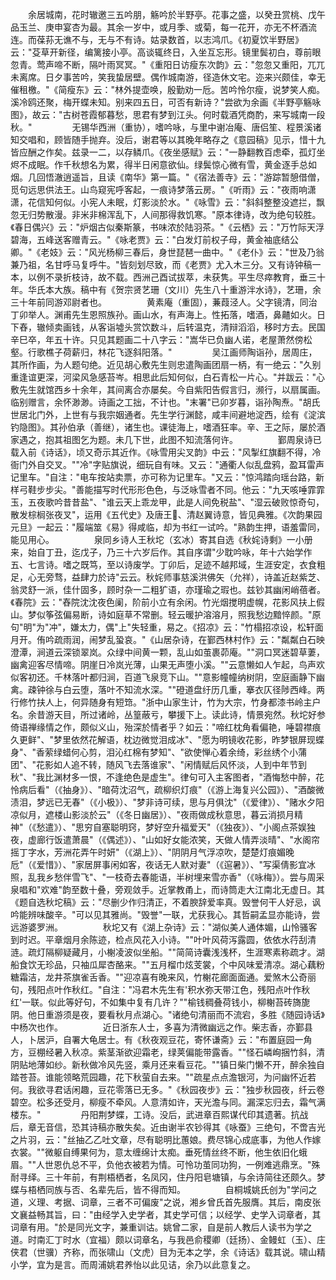 <!-- { "loadSidebar": true } -->
　　余居城南，花时辙邀三五吟朋，觞吟於半野亭。花事之盛，以癸丑赏桃、戊午品玉兰、庚申宴杏为最。其余一岁中，或月季、或菊，每一花开，亦无不杯酒流连。而葆荪无谯不与，无与不有诗。姑录数首，以志鸿爪。《初夏饮半野居》云："芟草开新径，编篱接小亭。高谈辄终日，入坐互忘形。镜里鬓初白，尊前眼忽青。莺声啼不断，隔叶雨冥冥。"《重阳日访瘦东次韵》云："忽忽又重阳，兀兀未离席。日夕事苦吟，笑我蛰居壁。偶作城南游，径造休文宅。迩来兴颇佳，幸无催租檄。"《简瘦东》云："林外提壶唤，殷勤劝一卮。苦吟怜尔瘦，说梦笑人痴。溪冷鸥还聚，梅开蝶未知。别来四五日，可否有新诗？"尝欲为余画《半野亭觞咏图》，故云："古树苍霞郁暮愁，思君有梦到江头。何时载酒凭商酌，来写城南一段秋。"
　　
　　无锡华西洲（重协），嗜吟咏，与里中谢冶庵、唐侣笙、程景溪诸知交唱和，顾皆随手抛弃。没后，谢君等以其晚年略存之《意园稿》见示，惜十九皆应酬之作矣。兹录一二，以存鳞爪。《夜坐感赋》云："一静翻教百虑牵，孤灯坐烬不成眠。作千秋想名为累，得半日闲意欲仙。绿鬓惊心微有雪，黄金逐手总如烟。几回悟澈逍遥旨，且读《南华》第一篇。"《宿法善寺》云："游踪暂憩借僧，觅句远思供法王。山鸟窥宪呼客起，一痕诗梦落云房。"《听雨》云："夜雨响潇潇，花信知何似。小宪人未眠，灯影淡於水。"《咏雪》云："斜斜整整没遮拦，飘忽无归势散漫。非米非棉浑乱下，人间那得救饥寒。"原本律诗，改为绝句较胜。《春日偶兴》云："炉烟古似秦斯篆，书味浓於陆羽茶。"《云栖》云："万竹际天浮碧海，五峰送客赠青云。"《咏老贾》云："白发灯前权子母，黄金袖底结公卿。"《老妓》云："风光杨柳三春后，身世琵琶一曲中。"《老仆》云："世及乃翁兼乃祖，名甘呼马复呼牛。"皆刻划尽致，而《老贾》尤入木三分。又有诗钟稿一本，以例不录折枝诗，故不载。西洲己酉试拔萃，未获隽。平生尽瘁教育，垂三十年。华氏本大族。稿中有《贺宗贤艺珊（文川）先生八十重游泮水诗》，艺珊，余三十年前同游邓尉者也。
　　
　　黄素庵（重固），蒹葭泾人。父字镜清，同治丁卯举人。渊甫先生恩照族孙。画山水，有声海上。性拓落，嗜酒，鼻齄如火。日下舂，辙倾卖画钱，从客诣墟头赏饮数斗，后转温克，清辩滔滔，移时方去。民国辛巳卒，年五十许。只见其题画二十八字云："嵩华已负幽人诺，老屋萧然傍松壑。行歌樵子荷薪归，林花飞逐斜阳落。"
　　
　　吴江画师陶诣孙，居周庄，其所作画，为人题句绝。近见胡心敷先生则忠遣陶画团扇一柄，有一绝云："久别重逢谊更深，河梁风急感苔岑。相思此后知何似，白石青松一片心。"并跋云："心敷先生就馆西乡十余年，其间离合亦屡矣。今自紫阳告假言归，濒行，以扇属画。临别赠言，余怀渺渺。诗画之工拙，不计也。"末署"已卯岁暮，诣孙陶焘。"胡氏世居北门外，上世有与我宗姻通者。先生学行渊懿，咸丰间避地淀西，绘有《淀滨钓隐图》。其孙伯承（善继），诸生也。课徒海上，嗜酒狂率。辛、王之际，屡於酒家遇之，抱其祖图乞为题。未几下世，此图不知流落何许。
　　
　　鄞周泉诗已载入前《诗话》，顷又奇示其近作。《咏雪用尖叉韵》中云："风掣红旗翻不得，冷衙门外自交叉。""冷"字贴旗说，细玩自有味。又云："通衢人似乱盘鸦，盈耳雷声记里车。"自注："电车按站卖票，亦可称为记里车。"又云："惊鸿踏向瑶台路，新样弓鞋步步尖。"善能描写时代形形色色，与泛咏雪者不同。他云："九天咳唾霏霏玉，五夜歌吟昔昔盐"、"谁云天上乖龙甲，此是人间免税盐"、"湿云破败惊奇句，散发棕榈张夜叉"，运用《五代史》及唐王、清赵翼诗意，皆见典雅。《次韵果园元旦》一起云："履端筮《易》得咸临，却为书红一试吟。"熟韵生押，语羞雷同，能见用心。
　　
　　泉同乡诗人王秋坨（玄冰）寄其自选《秋姹诗剩》一小册来，始自丁丑，迄戊子，乃三十六岁后作。其自序谓"少耽吟咏，年十六始学作五、七言诗。嗜之既笃，至以诗废学。丁卯后，足迹不越邦域，生涯安定，衣食粗足，心无旁骛，益肆力於诗"云云。秋姹师事慈溪洪佛矢（允祥），诗盖近赵紫芝、翁灵舒一派，佳什固多，顾时杂一二粗犷语，亦瑾瑜之瑕也。兹钞其幽闲峭蓓者。《春院》云："舂院沈沈夜色阑，阶前小立有余闲。竹光烟搅明虚幌，花影风扶上假山。梦似筝弦偏易断，诗如庭草不常删。轻云暖护溶溶月，照我愁边黯悴颜。"原句"明"为"冲"，嫌太力，偶"上"失轻重，易之。《招凉》云："竹榻招凉设，松轩面月开。侑吟疏雨润，闹梦乱蛩哀。"《山居杂诗，在鄞西林村作》云："粼粼白石映澄潭，涧道云深锁翠岚。众绿中间黄一颗，乱山如茧裹茆庵。""洞口冥迷碧草萋，幽禽迎客尽情啼。阴崖日冷岚光薄，山果无声堕小溪。""云意懒如人乍起，鸟声欢似客初还。千林落叶都归涧，百道飞泉竞下山。""意影幢幢纳树阴，空庭画静下幽禽。疎钟徐与白云堕，落叶不知流水深。""磴道盘纡历几重，搴衣仄径陟西峰。两行修竹扶人上，何异随身有短筇。"浙中山家生计，竹为大宗，竹身都漆书岭主户名。余昔游天目，所过诸岭，丛篁蔽亏，攀援下上。读此诗，情景宛然。秋坨好参倚语禅缘情之作，颇似义山，殆深於情者乎？如云："啼红枕角看偏艳，唾碧襟痕久更鲜"、"梦里依然花解语，枕边微觉泪成冰"、"愿为明镜收花影，昨梦银屏现蝶身"、"香萦绿蜡何心剪，泪沁红棉有梦知"、"欲使惮心着余绮，彩丝绣个小蒲团"、"花影如人追不转，随风飞去落谁家"、"闲情赋后风怀淡，人到中年节到秋"、"我比渊材多一恨，不逢绝色是虚生"。律句可入主客图者，"酒悔愁中醉，花怜病后看"（《抽身》）、"暗荷沈沼气，疏柳织灯痕"（《游上海复兴公园》）、"酒酸微渍泪，梦远已无春"（《小极》）、"梦非诗可续，思与月俱沈"（《爱律》）、"赌水夕阳凉似月，遮楼山影淡於云"（《冬日幽居》）、"夜雨做成秋意思，暮云消损月精神"（《愁遣》）、"思穷自塞聪明窍，梦好空升福爱天"（《独夜》）、"小阁点茶娱独夜，虚廊行饭遣萧晨"（《偶述》）、"山如好女能浓笑，天做人情弄淡晴"、"水阁帘摇丁字水，芳洲花弄午时妍"（《湖上》）、"阴阴月气浮凉吹，楚楚灯痕媚晚卮"（《爱惜》）、"家居屏事闲如客，夜话无人默对妻"（《逭暑》）、"写渠倩影宜冰照，乱我乡愁伴雪飞"、"一枝奇去春能语，半树埋来雪亦香"（《咏梅》）。尝与周采泉唱和"欢难"韵至数十叠，旁观敛手。近掌教甬上，而诗筒走大江南北无虚日。其《题自选秋坨稿》云："尽删少作归清正，不着腴辞爱率真。毁誉何干人好忌，讽吟能辨味酸辛。"可以见其雅尚。"毁誉"一联，尤获我心。其哲嗣孟显亦能诗，尝远游婆罗洲。
　　
　　秋坨又有《湖上杂诗》云："湖似美人通体媚，山怜骚客到时迟。平章烟月余陈迹，检点风花入小诗。""叶叶风荷泻露圆，依依水荇刮清涟。疏灯隔柳疑藏月，小榭凌波似坐船。""简简诗囊浅浅杯，生涯寒素称疏才。湖船食饮无珍品，只袖瓜犀杏酪来。""五月榴巾炫芰裳，个中风味爱清凉。湖心藕粉糖霜洁，龙井茶旗雀舌香。""迎凉喜有晚来风，竹榭花廊面面通。爱煞木公奇丽句，残阳点叶作秋红。"自注："冯君木先生有'积水弥天带江色，残阳点叶作秋红'一联。似此等好句，不如集中复有几许？""榆钱稠叠荷钱小，柳榭苔砖旖旎阴。他日重游须是夜，要看秋月点湖心。"诸绝句清丽而不流宕，多胜《随园诗话》中杨次也作。
　　
　　近日浙东人士，多喜为清微幽远之作。柴志香，亦鄞县人，卜居沪，自署大龟居士。有《秋夜观豆花，寄怀谦斋》云："布置庭园一角方，豆棚经暑入秋凉。紫茎渐欲迎霜老，绿荚偏能带露香。""怪石嶙峋捆竹斜，清阴贴地薄如纱。新秋做冷风先竖，乘月还来看豆花。""镇日柴门懒不开，醉余独自踏苍苔。谁能领略荒园趣，花下秋萤自去来。""疏星点点澹银河，为问幽怀近若何。我欲寻君话闲趣，豆花零落已无多。"《秋园夜步》云："独步秋园夜，纤云卷碧空。松多还受月，柳瘦不牵风。人意清如许，天光澹与同。漏深忘归去，霜气满楼东。"
　　
　　丹阳荆梦蝶，工诗。没后，武进章百熙谋代印其遗著。抗战后，章无音信，恐其诗稿亦散失矣。近由谢半农钞得其《咏蚕》三绝句，不啻吉光之片羽，云："丝抽乙乙吐文章，尽有聪明比蕙娘。费尽锦心成底事，为他人作嫁衣裳。""微躯自缚果何为，意太缠绵计太痴。垂死情丝终不断，他生依旧化蛾眉。""人世恩仇总不平，负他衣被若为情。可怜功茧同功狗，一例难逃鼎烹。"殊耐寻绎。三十年前，有荆梧栖者，名凤冈，住丹阳皂塘镇，与余诗简往还颇久。梦蝶与梧栖同族与否、名辈先后，皆不得而知。
　　
　　自桐城姚氏创为"学问之道，义理、考据、词章，三者不可偏废"之说，湘乡曾氏首先服膺。其后，南皮张文襄益畅其旨，曰："由经学入史学者，其史学可信；以经学、史学入词章者，其词章有用。"於是同光文字，兼重训诂。姚曾二家，自是前人教后人读书为学之道。时南汇丁时水（宜福）颇以词章名，与我邑俞稷卿（廷扬）、金鳗虹（玉）、庄侠君（世骥）齐称，而张啸山（文虎）目为无本之学，余《诗话》载其说。啸山精小学，宜为是言。而周浦姚君养怡以此见诘，余乃以此意复之。
　　
